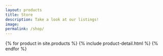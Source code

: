 ```yaml
---
layout: products
title: Store
description: Take a look at our listings!
image:
permalink: /shop/
---
```


{% for product in site.products %}
{% include product-detail.html %}
{% endfor %}
